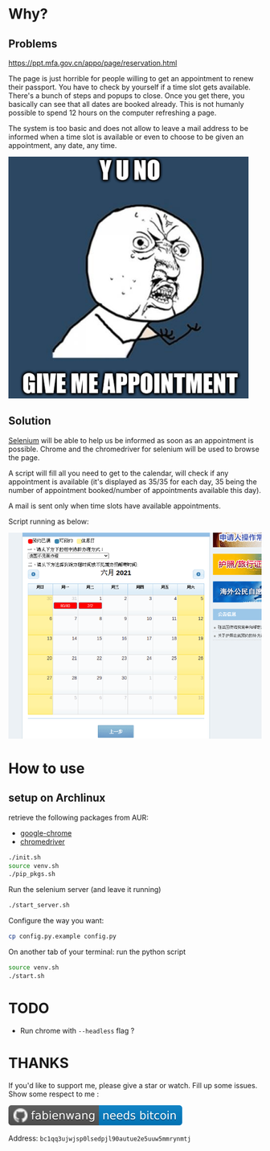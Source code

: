 # Why?

## Problems

https://ppt.mfa.gov.cn/appo/page/reservation.html

The page is just horrible for people willing to get an appointment to renew their passport.
You have to check by yourself if a time slot gets available.
There's a bunch of steps and popups to close.
Once you get there, you basically can see that all dates are booked already.
This is not humanly possible to spend 12 hours on the computer refreshing a page.

The system is too basic and does not allow to leave a mail address to be informed when a time slot is available or even to choose to be given an appointment, any date, any time.

![Y U NO](bonus/yunogivemeappointment.png)

## Solution

[Selenium](https://www.selenium.dev/) will be able to help us be informed as soon as an appointment is possible.
Chrome and the chromedriver for selenium will be used to browse the page.

A script will fill all you need to get to the calendar,
will check if any appointment is available (it's displayed as 35/35 for each day, 35 being the number of appointment booked/number of appointments available this day).

A mail is sent only when time slots have available appointments.

Script running as below:

![scrap](bonus/peek_calendar.gif)

# How to use

## setup on Archlinux

retrieve the following packages from AUR:

- [google-chrome](https://aur.archlinux.org/packages/google-chrome/)
- [chromedriver](https://aur.archlinux.org/packages/chromedriver/)

```bash
./init.sh
source venv.sh
./pip_pkgs.sh
```

Run the selenium server (and leave it running)
```bash
./start_server.sh
```

Configure the way you want:
```bash
cp config.py.example config.py
```

On another tab of your terminal: run the python script
```bash
source venv.sh
./start.sh
```

# TODO

- Run chrome with `--headless` flag ?

# THANKS

If you'd like to support me, please give a star or watch. Fill up some issues. Show some respect to me :

![I NEED DOLLARS](bonus/fabienwang_needs_bitcoin.svg)

Address: `bc1qq3ujwjsp0lsedpjl90autue2e5uuw5mmrynmtj`
